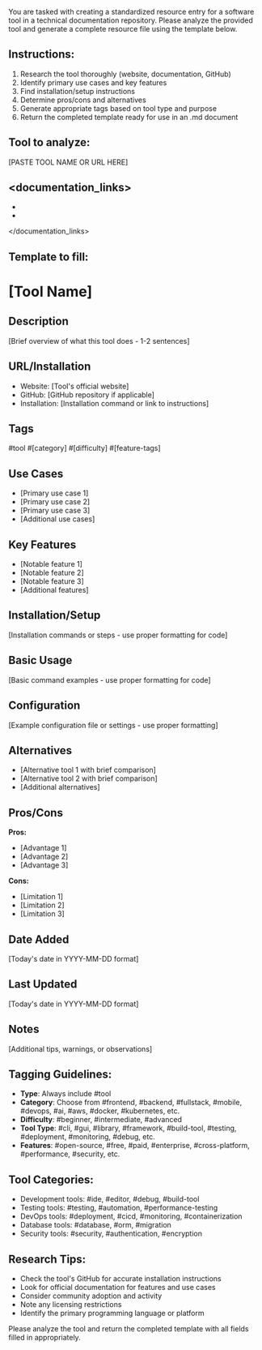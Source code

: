 You are tasked with creating a standardized resource entry for a software tool in a technical documentation repository. Please analyze the provided tool and generate a complete resource file using the template below.

## Instructions:
1. Research the tool thoroughly (website, documentation, GitHub)
2. Identify primary use cases and key features
3. Find installation/setup instructions
4. Determine pros/cons and alternatives
5. Generate appropriate tags based on tool type and purpose
6. Return the completed template ready for use in an .md document

## Tool to analyze:
[PASTE TOOL NAME OR URL HERE]

<documentation_links>
-
-
-
</documentation_links>

## Template to fill:

# [Tool Name]

## Description
[Brief overview of what this tool does - 1-2 sentences]

## URL/Installation
- Website: [Tool's official website]
- GitHub: [GitHub repository if applicable]
- Installation: [Installation command or link to instructions]

## Tags
#tool #[category] #[difficulty] #[feature-tags]

## Use Cases
- [Primary use case 1]
- [Primary use case 2]
- [Primary use case 3]
- [Additional use cases]

## Key Features
- [Notable feature 1]
- [Notable feature 2]
- [Notable feature 3]
- [Additional features]

## Installation/Setup
[Installation commands or steps - use proper formatting for code]

## Basic Usage
[Basic command examples - use proper formatting for code]

## Configuration
[Example configuration file or settings - use proper formatting]

## Alternatives
- [Alternative tool 1 with brief comparison]
- [Alternative tool 2 with brief comparison]
- [Additional alternatives]

## Pros/Cons
**Pros:**
- [Advantage 1]
- [Advantage 2]
- [Advantage 3]

**Cons:**
- [Limitation 1]
- [Limitation 2]
- [Limitation 3]

## Date Added
[Today's date in YYYY-MM-DD format]

## Last Updated
[Today's date in YYYY-MM-DD format]

## Notes
[Additional tips, warnings, or observations]

## Tagging Guidelines:
- **Type**: Always include #tool
- **Category**: Choose from #frontend, #backend, #fullstack, #mobile, #devops, #ai, #aws, #docker, #kubernetes, etc.
- **Difficulty**: #beginner, #intermediate, #advanced
- **Tool Type**: #cli, #gui, #library, #framework, #build-tool, #testing, #deployment, #monitoring, #debug, etc.
- **Features**: #open-source, #free, #paid, #enterprise, #cross-platform, #performance, #security, etc.

## Tool Categories:
- Development tools: #ide, #editor, #debug, #build-tool
- Testing tools: #testing, #automation, #performance-testing
- DevOps tools: #deployment, #cicd, #monitoring, #containerization
- Database tools: #database, #orm, #migration
- Security tools: #security, #authentication, #encryption

## Research Tips:
- Check the tool's GitHub for accurate installation instructions
- Look for official documentation for features and use cases
- Consider community adoption and activity
- Note any licensing restrictions
- Identify the primary programming language or platform

Please analyze the tool and return the completed template with all fields filled in appropriately.